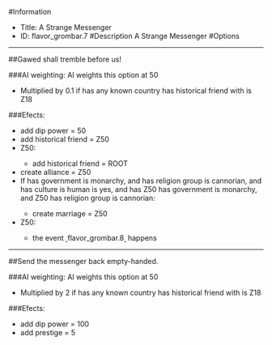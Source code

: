 #Information
 - Title: A Strange Messenger
 - ID: flavor_grombar.7
#Description
A Strange Messenger
#Options

___
##Gawed shall tremble before us!

###AI weighting:
AI weights this option at 50
 - Multiplied by 0.1 if has any known country has historical friend with is Z18


###Efects:<ul><li>add dip power = 50</li><li>add historical friend = Z50</li><li>Z50:</li><ul><li>add historical friend = ROOT</li></ul><li>create alliance = Z50</li><li>If has government is monarchy, and  has religion group is cannorian, and  has culture is human is yes, and  has Z50 has government is monarchy, and Z50 has religion group is cannorian:</li><ul><li>create marriage = Z50</li></ul><li>Z50:</li><ul><li>the event ˻flavor_grombar.8˼ happens</li></ul></ul>

___
##Send the messenger back empty-handed.

###AI weighting:
AI weights this option at 50
 - Multiplied by 2 if has any known country has historical friend with is Z18


###Efects:<ul><li>add dip power = 100</li><li>add prestige = 5</li></ul>
